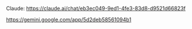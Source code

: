 Claude:
https://claude.ai/chat/eb3ec049-9ed1-4fe3-83d8-d9521d66823f

https://gemini.google.com/app/5d2deb58561094b1
